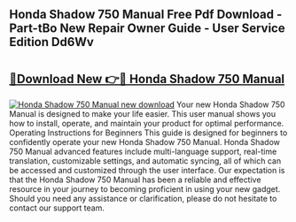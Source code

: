 ## Honda Shadow 750 Manual Free Pdf Download - Part-tBo New Repair Owner Guide - User Service Edition Dd6Wv

# <h2><a href="http://bc12415.oget.top/?id=Honda+Shadow+750+Manual">🔗Download New 👉🔴 Honda Shadow 750 Manual</a></h2>

[![Honda Shadow 750 Manual new download](https://i.imgur.com/5g1atiW.png)](http://bc12415.oget.top/?id=Honda+Shadow+750+Manual)
Your new Honda Shadow 750 Manual is designed to make your life easier. This user manual shows you how to install, operate, and maintain your product for optimal performance. Operating Instructions for Beginners This guide is designed for beginners to confidently operate your new Honda Shadow 750 Manual. Honda Shadow 750 Manual advanced features include multi-language support, real-time translation, customizable settings, and automatic syncing, all of which can be accessed and customized through the user interface. Our expectation is that the Honda Shadow 750 Manual has been a reliable and effective resource in your journey to becoming proficient in using your new gadget. Should you need any assistance or clarification, please do not hesitate to contact our support team.
